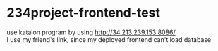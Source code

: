 # 234project-frontend-test
use katalon program by using http://34.213.239.153:8086/  \
I use my friend's link, since my deployed frontend can't load database

